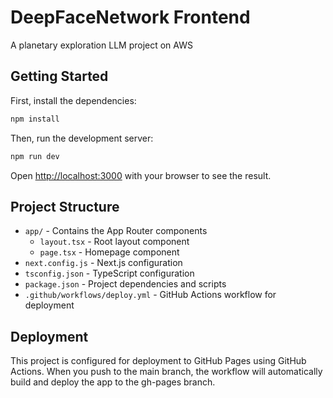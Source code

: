 # DeepFaceNetwork Frontend

A planetary exploration LLM project on AWS

## Getting Started

First, install the dependencies:

```bash
npm install
```

Then, run the development server:

```bash
npm run dev
```

Open [http://localhost:3000](http://localhost:3000) with your browser to see the result.

## Project Structure

- `app/` - Contains the App Router components
  - `layout.tsx` - Root layout component
  - `page.tsx` - Homepage component
- `next.config.js` - Next.js configuration
- `tsconfig.json` - TypeScript configuration
- `package.json` - Project dependencies and scripts
- `.github/workflows/deploy.yml` - GitHub Actions workflow for deployment

## Deployment

This project is configured for deployment to GitHub Pages using GitHub Actions. When you push to the main branch, the workflow will automatically build and deploy the app to the gh-pages branch.